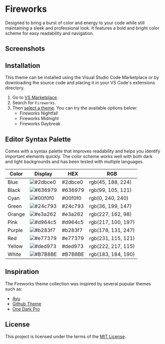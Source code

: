 # Fireworks

Designed to bring a burst of color and energy to your code while still maintaining a sleek and professional look. It features a bold and bright color scheme for easy readability and navigation.

## Screenshots

## Installation

This theme can be installed using the Visual Studio Code Marketplace or by downloading the source code and placing it in your VS Code's extensions directory.

1. Go to [VS Marketplace](https://marketplace.visualstudio.com/).
1. Search for `Fireworks`.
1. Then [select a theme](https://code.visualstudio.com/docs/getstarted/themes#_selecting-the-color-theme). You can try the available options below:
   - Fireworks Nightfall
   - Fireworks Midnight
   - Fireworks Daybreak

## Editor Syntax Palette

Comes with a syntax palette that improves readability and helps you identify important elements quickly. The color scheme works well with both dark and light backgrounds and has been tested with multiple languages.

| Color  | Display                                          | HEX     | RGB                |
| ------ | ------------------------------------------------ | ------- | ------------------ |
| Blue   | ![#2dbce0](https://fakeimg.pl/35/2dbce0/?text=+) | #2dbce0 | rgb(45, 188, 224)  |
| Black  | ![#636979](https://fakeimg.pl/35/636979/?text=+) | #636979 | rgb(99, 105, 121)  |
| Cyan   | ![#00f0f0](https://fakeimg.pl/35/00f0f0/?text=+) | #00f0f0 | rgb(0, 240, 240)   |
| Green  | ![#24c793](https://fakeimg.pl/35/24c793/?text=+) | #24c793 | rgb(36, 199, 147)  |
| Orange | ![#e3a262](https://fakeimg.pl/35/e3a262/?text=+) | #e3a262 | rgb(227, 162, 98)  |
| Pink   | ![#d964c5](https://fakeimg.pl/35/d964c5/?text=+) | #d964c5 | rgb(217, 100, 197) |
| Purple | ![#b283f7](https://fakeimg.pl/35/b283f7/?text=+) | #b283f7 | rgb(178, 131, 247) |
| Red    | ![#e77379](https://fakeimg.pl/35/e77379/?text=+) | #e77379 | rgb(231, 115, 121) |
| Yellow | ![#ded973](https://fakeimg.pl/35/ded973/?text=+) | #ded973 | rgb(222, 217, 115) |
| White  | ![#B7B8BE](https://fakeimg.pl/35/B7B8BE/?text=+) | #B7B8BE | rgb(183, 184, 190) |

## Inspiration

The Fireworks theme collection was inspired by several popular themes such as:

- [Ayu](https://github.com/ayu-theme/vscode-ayu)
- [Github Theme](https://github.com/primer/github-vscode-theme)
- [One Dark Pro](https://github.com/Binaryify/OneDark-Pro)

## License

This project is licensed under the terms of the [MIT License](https://opensource.org/licenses/MIT).
